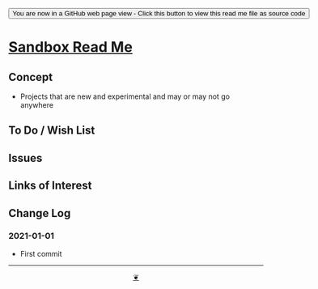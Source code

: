 <span style=display:none; >[You are now in a GitHub source code view - click this link to view Read Me file as a web page]( https://theo-armour.github.io/2021/sandbox/readme.html  "View file as a web page." ) </span>

<div><input type=button onclick=window.top.location.href="https://github.com/theo-armour/2021/tree/master/sandbox/";
value='You are now in a GitHub web page view - Click this button to view this read me file as source code' ></div>


# [Sandbox Read Me]( https://theo-armour.github.io/2021/sandbox/readme.html )

<!--@@@
<div class=iframe-resize ><iframe src=https://theo-armour.github.io/2021/sandbox/us-county-votes/index.html  height=100% width=100% ></iframe></div>
_ZZZZZ in a resizable window. One finger to rotate. Two to zoom._

### Full Screen: [Sandbox]( https://theo-armour.github.io/2021/sandbox/us-county-votes/index.html )
@@@-->


## Concept

* Projects that are new and experimental and may or may not go anywhere

## To Do / Wish List


## Issues


## Links of Interest


## Change Log


### 2021-01-01

* First commit


***

<center title="Hello! Click me to go up to the top" ><a class=aDingbat href=javascript:window.scrollTo(0,0);> ❦ </a></center>
